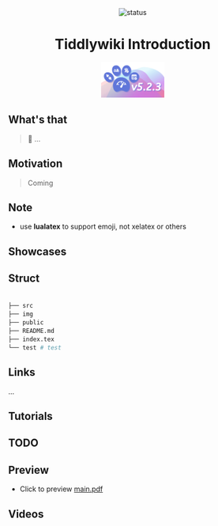 <div align="center">

<img src="https://img.shields.io/badge/Status-WIP-blueviolet.svg?style=flat-square&logo=Chakra-Ui&color=90E59A&logoColor=green" alt="status" >

</div>

<h1 align="center">Tiddlywiki Introduction</h1>

<div align="center">

<img src="img/logo.png" width=128/>

</div>

## What's that

> 🎊 ...

## Motivation

> Coming

## Note

- use **lualatex** to support emoji, not xelatex or others

## Showcases

<!-- | <img src="img/00.png" align="bottom" width=256/> | <img src="img/03.png" align="bottom" width=256/> | <img src="img/02.png" align="bottom" width=256/> | -->
<!-- | :----------------------------------------------: | :----------------------------------------------: | ------------------------------------------------ | -->
<!-- | <img src="img/01.png" align="bottom" width=256/> | <img src="img/03.png" align="bottom" width=256/> | <img src="img/02.png" align="bottom" width=256/> | -->

## Struct

```bash

├── src
├── img
├── public
├── README.md
├── index.tex
└── test # test

```

## Links

...

## Tutorials

## TODO

## Preview

- Click to preview [main.pdf](dist/main.pdf)

## Videos
